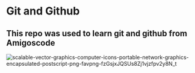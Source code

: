 # Git and Github
## This repo was used to learn git and github from Amigoscode
![scalable-vector-graphics-computer-icons-portable-network-graphics-encapsulated-postscript-png-favpng-fzGsjxJQSUs8Zj1vjzfpv2y8N_t](https://user-images.githubusercontent.com/108123162/186191717-3cb09662-ef6c-4115-ab56-1d7fe8df897a.jpg)
